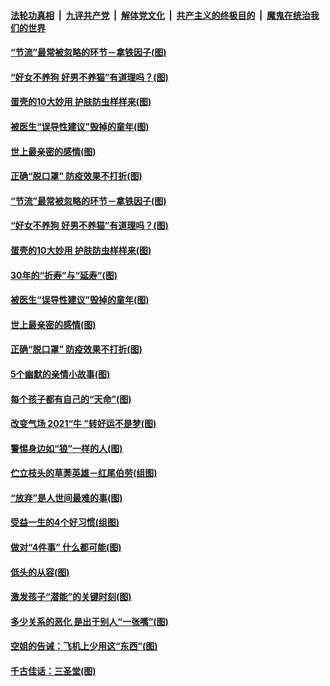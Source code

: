 

####  [法轮功真相](../../../../basic/blob/master/README.md?t=01270031) &nbsp;|&nbsp; [九评共产党](../../../../9ping.md/blob/master/README.md?t=01270031) &nbsp;|&nbsp; [解体党文化](../../../../jtdwh.md/blob/master/README.md?t=01270031)  &nbsp;|&nbsp; [共产主义的终极目的](../../../../gczydzjmd.md/blob/master/README.md?t=01270031) &nbsp;|&nbsp; [魔鬼在统治我们的世界](../../../../mgztzwmdsj.md/blob/master/README.md?t=01270031) 

#### [“节流”最常被忽略的环节－拿铁因子(图)](../pages/p8/960234.md?t=01270031) 

#### [“好女不养狗 好男不养猫”有道理吗？(图)](../pages/p8/960380.md?t=01270031) 

#### [蛋壳的10大妙用 护肤防虫样样来(图)](../pages/p8/960376.md?t=01270031) 

#### [被医生“误导性建议”毁掉的童年(图)](../pages/p8/960088.md?t=01270031) 

#### [世上最亲密的感情(图)](../pages/p8/960016.md?t=01270031) 

#### [正确“脱口罩” 防疫效果不打折(图)](../pages/p8/960185.md?t=01270031) 

#### [“节流”最常被忽略的环节－拿铁因子(图)](../pages/p8/960234.md?t=01270031) 

#### [“好女不养狗 好男不养猫”有道理吗？(图)](../pages/p8/960380.md?t=01270031) 

#### [蛋壳的10大妙用 护肤防虫样样来(图)](../pages/p8/960376.md?t=01270031) 

#### [30年的“折寿”与“延寿”(图)](../pages/p8/959908.md?t=01270031) 

#### [被医生“误导性建议”毁掉的童年(图)](../pages/p8/960088.md?t=01270031) 

#### [世上最亲密的感情(图)](../pages/p8/960016.md?t=01270031) 

#### [正确“脱口罩” 防疫效果不打折(图)](../pages/p8/960185.md?t=01270031) 

#### [5个幽默的亲情小故事(图)](../pages/p8/959913.md?t=01270031) 

#### [每个孩子都有自己的“天命”(图)](../pages/p8/960190.md?t=01270031) 

#### [改变气场 2021“牛 ”转好运不是梦(图)](../pages/p8/960128.md?t=01270031) 

#### [警惕身边如“狼”一样的人(图)](../pages/p8/959657.md?t=01270031) 

#### [伫立枝头的草莾英雄－红尾伯劳(组图)](../pages/p8/960084.md?t=01270031) 

#### [“放弃”是人世间最难的事(图)](../pages/p8/960081.md?t=01270031) 

#### [受益一生的4个好习惯(组图)](../pages/p8/960051.md?t=01270031) 

#### [做对“4件事” 什么都可能(图)](../pages/p8/960014.md?t=01270031) 

#### [低头的从容(图)](../pages/p8/959909.md?t=01270031) 

#### [激发孩子“潜能”的关键时刻(图)](../pages/p8/959981.md?t=01270031) 

#### [多少关系的恶化 是出于别人“一张嘴”(图)](../pages/p8/959945.md?t=01270031) 

#### [空姐的告诫：飞机上少用这“东西”(图)](../pages/p8/959958.md?t=01270031) 

#### [千古佳话：三圣堂(图)](../pages/p8/959671.md?t=01270031) 

